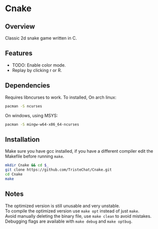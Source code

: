 # Cnake

## Overview
Classic 2d snake game written in C.

## Features 
- TODO: Enable color mode.
- Replay by clicking r or R.

## Dependencies
Requires libncurses to work.
To installed,
On arch linux:
```bash
pacman -S ncurses
```
On windows, using MSYS:
```bash
pacman -S mingw-w64-x86_64-ncurses
```

## Installation
Make sure you have gcc installed, if you have a different compiler edit the Makefile before running `make`.
```bash
mkdir Cnake && cd $_
git clone https://github.com/TristeChat/Cnake.git
cd Cnake
make
```

## Notes
The optimized version is still unusable and very unstable. \
To compile the optimized version use `make opt` instead of just `make`. \
Avoid manually deleting the binary file, use `make clean` to avoid mistakes. \
Debugging flags are available with `make debug` and `make optbug`.
